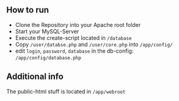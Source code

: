 How to run
----
- Clone the Repository into your Apache root folder
- Start your MySQL-Server
- Execute the create-script located in `/database`
- Copy `/user/databse.php` and `/user/core.php` into `/app/config/` 
- edit `login`, `password`, `database` in the db-config: `/app/config/database.php`

Additional info
----
The public-html stuff is located in `/app/webroot`
